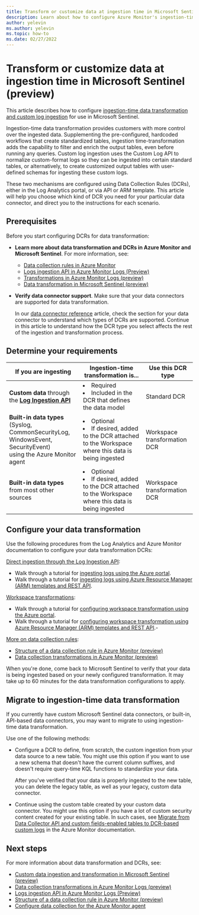 ```yaml
---
title: Transform or customize data at ingestion time in Microsoft Sentinel (preview)
description: Learn about how to configure Azure Monitor's ingestion-time data transformation for use with Microsoft Sentinel.
author: yelevin
ms.author: yelevin
ms.topic: how-to
ms.date: 02/27/2022
---
```


# Transform or customize data at ingestion time in Microsoft Sentinel (preview)

This article describes how to configure [ingestion-time data transformation and custom log ingestion](data-transformation.md) for use in Microsoft Sentinel.

Ingestion-time data transformation provides customers with more control over the ingested data. Supplementing the pre-configured, hardcoded workflows that create standardized tables, ingestion time-transformation adds the capability to filter and enrich the output tables, even before running any queries. Custom log ingestion uses the Custom Log API to normalize custom-format logs so they can be ingested into certain standard tables, or alternatively, to create customized output tables with user-defined schemas for ingesting these custom logs.

These two mechanisms are configured using Data Collection Rules (DCRs), either in the Log Analytics portal, or via API or ARM template. This article will help you choose which kind of DCR you need for your particular data connector, and direct you to the instructions for each scenario.

## Prerequisites

Before you start configuring DCRs for data transformation:

- **Learn more about data transformation and DCRs in Azure Monitor and Microsoft Sentinel**. For more information, see:

    - [Data collection rules in Azure Monitor](/azure/azure-monitor/essentials/data-collection-rule-overview)
    - [Logs ingestion API in Azure Monitor Logs (Preview)](/azure/azure-monitor/logs/logs-ingestion-api-overview)
    - [Transformations in Azure Monitor Logs (preview)](/azure/azure-monitor/essentials/data-collection-transformations)
    - [Data transformation in Microsoft Sentinel (preview)](data-transformation.md)

- **Verify data connector support**. Make sure that your data connectors are supported for data transformation.

    In our [data connector reference](data-connectors-reference.md) article, check the section for your data connector to understand which types of DCRs are supported. Continue in this article to understand how the DCR type you select affects the rest of the ingestion and transformation process.

## Determine your requirements

| If you are ingesting | Ingestion-time transformation is... | Use this DCR type |
| -------------------- | ---------------------------- | ----------------- |
| **Custom data** through <br>the [**Log Ingestion API**](/azure/azure-monitor/logs/logs-ingestion-api-overview) | <li>Required<li>Included in the DCR that defines the data model | Standard DCR |
| **Built-in data types** <br>(Syslog, CommonSecurityLog, WindowsEvent, SecurityEvent) <br>using the Azure Monitor agent | <li>Optional<li>If desired, added to the DCR attached to the Workspace where this data is being ingested | Workspace transformation DCR |
| **Built-in data types** <br>from most other sources | <li>Optional<li>If desired, added to the DCR attached to the Workspace where this data is being ingested | Workspace transformation DCR |

<!--not sure that the commonsecuritylog is supported-->


## Configure your data transformation

Use the following procedures from the Log Analytics and Azure Monitor documentation to configure your data transformation DCRs:

[Direct ingestion through the Log Ingestion API](/azure/azure-monitor/logs/logs-ingestion-api-overview):
- Walk through a tutorial for [ingesting logs using the Azure portal](/azure/azure-monitor/logs/tutorial-logs-ingestion-portal).
- Walk through a tutorial for [ingesting logs using Azure Resource Manager (ARM) templates and REST API](/azure/azure-monitor/logs/tutorial-logs-ingestion-api).

[Workspace transformations](/azure/azure-monitor/essentials/data-collection-transformations-workspace):
- Walk through a tutorial for [configuring workspace transformation using the Azure portal](/azure/azure-monitor/logs/tutorial-workspace-transformations-portal).
- Walk through a tutorial for [configuring workspace transformation using Azure Resource Manager (ARM) templates and REST API](/azure/azure-monitor/logs/tutorial-workspace-transformations-api).- 

[More on data collection rules](/azure/azure-monitor/essentials/data-collection-rule-overview):
- [Structure of a data collection rule in Azure Monitor (preview)](/azure/azure-monitor/essentials/data-collection-rule-structure)
- [Data collection transformations in Azure Monitor (preview)](/azure/azure-monitor/essentials/data-collection-transformations)


When you're done, come back to Microsoft Sentinel to verify that your data is being ingested based on your newly configured transformation. It may take up to 60 minutes for the data transformation configurations to apply.


## Migrate to ingestion-time data transformation

If you currently have custom Microsoft Sentinel data connectors, or built-in, API-based data connectors, you may want to migrate to using ingestion-time data transformation.

Use one of the following methods:

- Configure a DCR to define, from scratch, the custom ingestion from your data source to a new table. You might use this option if you want to use a new schema that doesn't have the current column suffixes, and doesn't require query-time KQL functions to standardize your data.

    After you've verified that your data is properly ingested to the new table, you can delete the legacy table, as well as your legacy, custom data connector.

- Continue using the custom table created by your custom data connector. You might use this option if you have a lot of custom security content created for your existing table. In such cases, see [Migrate from Data Collector API and custom fields-enabled tables to DCR-based custom logs](/azure/azure-monitor/logs/custom-logs-migrate) in the Azure Monitor documentation.

## Next steps

For more information about data transformation and DCRs, see:

- [Custom data ingestion and transformation in Microsoft Sentinel (preview)](data-transformation.md)
- [Data collection transformations in Azure Monitor Logs (preview)](/azure/azure-monitor/essentials/data-collection-transformations)
- [Logs ingestion API in Azure Monitor Logs (Preview)](/azure/azure-monitor/logs/logs-ingestion-api-overview)
- [Structure of a data collection rule in Azure Monitor (preview)](/azure/azure-monitor/essentials/data-collection-rule-structure)
- [Configure data collection for the Azure Monitor agent](/azure/azure-monitor/agents/azure-monitor-agent-data-collection)
